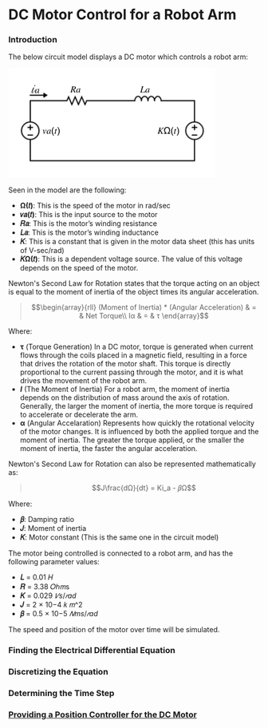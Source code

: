 # DC Motor Control for a Robot Arm
### Introduction
The below circuit model displays a DC motor which controls a robot arm:

![DCMotorCircuit](https://github.com/QueenSophiaLo/MATLAB-Circuits-Projects/blob/main/Images/DC%20Robot%20Arm%20Motor.png)

Seen in the model are the following:
  * **Ω(𝑡)**: This is the speed of the motor in rad/sec
  * **𝑣𝑎(𝑡)**: This is the input source to the motor
  * **𝑅𝑎**: This is the motor’s winding resistance
  * **𝐿𝑎**: This is the motor’s winding inductance
  * **𝐾**: This is a constant that is given in the motor data sheet (this has units of V-sec/rad)
  * **𝐾Ω(𝑡)**: This is a dependent voltage source. The value of this voltage depends on the speed of the motor.

Newton's Second Law for Rotation states that the torque acting on an object is equal to the moment of inertia of the object times its angular acceleration.
> $$\begin{array}{rll}
>  	(Moment of Inertia) * (Angular Acceleration)  & = & Net Torque\\
> 	Iα & = & τ
> \end{array}$$

Where:
 * **τ** (Torque Generation) In a DC motor, torque is generated when current flows through the coils placed in a magnetic field, resulting in a force that drives the rotation of the motor shaft. This torque is directly proportional to the current passing through the motor, and it is what drives the movement of the robot arm.
 * **$I$** (The Moment of Inertia) For a robot arm, the moment of inertia depends on the distribution of mass around the axis of rotation. Generally, the larger the moment of inertia, the more torque is required to accelerate or decelerate the arm.
 * **α** (Angular Accelaration) Represents how quickly the rotational velocity of the motor changes. It is influenced by both the applied torque and the moment of inertia. The greater the torque applied, or the smaller the moment of inertia, the faster the angular acceleration.

Newton's Second Law for Rotation can also be represented mathematically as:
> $$J\frac{dΩ}{dt} = Ki_a - 𝛽Ω$$

Where:
  * **𝛽**: Damping ratio
  * **𝐽**: Moment of inertia
  * **𝐾**: Motor constant (This is the same one in the circuit model)

The motor being controlled is connected to a robot arm, and has the following parameter values:
  * **𝐿** = 0.01 𝐻
  * **𝑅** = 3.38 𝑂ℎ𝑚s
  * **𝐾** = 0.029 $𝑉s/𝑟ad$
  * **𝐽** = 2 × 10−4 𝑘 𝑚^2
  * **𝛽** = 0.5 × 10−5 $𝑁ms/𝑟ad$

The speed and position of the motor over time will be simulated.

### Finding the Electrical Differential Equation

### Discretizing the Equation

### Determining the Time Step

### [Providing a Position Controller for the DC Motor](https://github.com/QueenSophiaLo/MATLAB-Circuits-Projects/blob/main/Circuit%20Simulation/DC%20Motor%20Control%20for%20a%20Robot%20Arm/PositionController.md)
